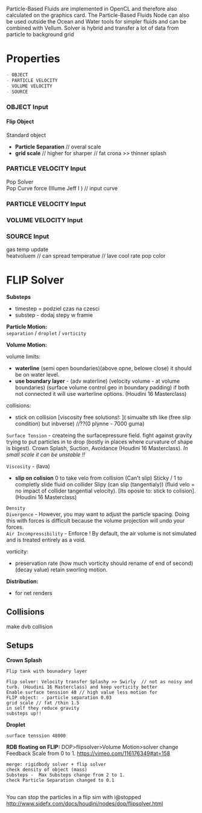 
Particle-Based Fluids are implemented in OpenCL and therefore also calculated on the graphics card. The Particle-Based Fluids Node can also be used outside the Ocean and Water tools for simpler fluids and can be combined with Vellum. Solver is hybrid and transfer a lot of data from particle to background grid

# Properties
```md
- OBJECT 
- PARTICLE VELOCITY
- VOLUME VELOCITY
- SOURCE 
```

### OBJECT Input

#### Flip Object  
Standard object  
- **Particle Separation** // overal scale   
- **grid scale** // higher for sharper // fat crona >> thinner splash  

### PARTICLE VELOCITY Input  
Pop Solver   
Pop Curve force (Illume Jeff I ) // input curve 


### PARTICLE VELOCITY Input  

### VOLUME VELOCITY Input  
 
### SOURCE Input  
gas temp update    
heatvoluem  // can spread temperatue   // lave cool rate 
pop color 

# FLIP Solver   
**Substeps**
- timestep = podziel czas na czesci   
- substep - dodaj stepy w framie  

**Particle Motion:**  
`separation` / `droplet` / `vorticity`   

**Volume Motion:**  

volume limits:
- **waterline** (semi open boundaries)(above opne, belowe close) it should be on water level. 
- **use boundary layer** - (adv waterline) (velocity volume - at volume boundaries) (surface volume control geo in boundary padding) if both not connected it will use warterline options. (Houdini 16 Masterclass)

collisions:
- stick on collision [viscosity free solutions!: ]( simualte sth like (free slip condition) but inbverse) //??(0 plynne - 7000 guma)  

`Surface Tension` - createing the surfacepressure field. fight against gravity trying to put particles in to drop (bostly in places where curvature of shape is bigest). Crown Splash, Suction, Avoidance (Houdini 16 Masterclass). *In small scale it can be unstable !!*   

`Viscosity` - (lava)   
- **slip on colision** 0 to take velo from collision (Can't slip) Sticky / 1 to completly slide fluid on collider Slipy (can slip (tangentialy)) (fluid velo = no impact of collider tangential velocity). [Its oposie to: stick to colision]. (Houdini 16 Masterclass)

`Density`  
`Divergence` - However, you may want to adjust the particle spacing. Doing this with forces is difficult because the volume projection will undo your forces.  
`Air Incompressibility` - Enforce ! By default, the air volume is not simulated and is treated entirely as a void.   

vorticity:
- preservation rate (how much vorticity should rename of end of second) (decay value) retain sworling motion. 


**Distribution:**  
- for net renders

## Collisions
make dvb collision


## Setups
**Crown Splash**
```
Flip tank with bounadary layer 

Flip solver: Velocity transfer Splashy >> Swirly  // not as noisy and turb. (Houdini 16 Masterclass) and keep vorticity better
Enable surface tenssion 48 // high value less motion for 
FLIP object: - particle separation 0.03
grid scale // fat /thin 1.5
in self they reduce gravity 
substeps up!!
```
**Droplet**
```
surface tenssion 48000
```
**RDB floating on FLIP:**   DOP>flipsolver>Volume Motion>solver change Feedback Scale from 0 to 1.   https://vimeo.com/116176349#at=158
```
merge: rigidbody solver + flip solver 
check density of object (mass)  
Substeps -  Max Substeps change from 2 to 1.  
check Particle Separation changed to 0.1  
```

## ###

You can stop the particles in a flip sim with i@stopped
http://www.sidefx.com/docs/houdini/nodes/dop/flipsolver.html
